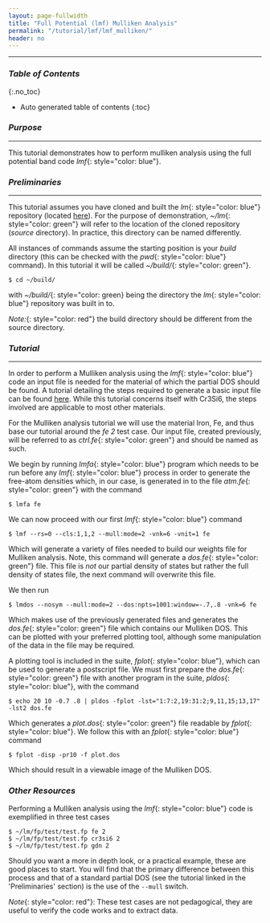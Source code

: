 ```yaml
---
layout: page-fullwidth
title: "Full Potential (lmf) Mulliken Analysis"
permalink: "/tutorial/lmf/lmf_mulliken/"
header: no
---
```


____________________________________________________________

### _Table of Contents_
{:.no_toc}
*  Auto generated table of contents
{:toc} 

### _Purpose_
_____________________________________________________________

This tutorial demonstrates how to perform mulliken analysis using the full potential band code _lmf_{: style="color: blue"}.

### _Preliminaries_
_____________________________________________________________
This tutorial assumes you have cloned and built the _lm_{: style="color: blue"} repository (located [here](https://bitbucket.org/lmto/lm)). For the purpose of demonstration, _~/lm_{: style="color: green"} will refer to the location of the cloned repository (_source_ directory). In practice, this directory can be named differently.

All instances of commands assume the starting position is your _build_ directory (this can be checked with the _pwd_{: style="color: blue"} command).  In this tutorial it will be called _~/build/_{: style="color: green"}.

    $ cd ~/build/

with _~/build/_{: style="color: green} being the directory the _lm_{: style="color: blue"} repository was built in to.

_Note:_{: style="color: red"} the build directory should be different from the source directory.

### _Tutorial_
_____________________________________________________________
In order to perform a Mulliken analysis using the _lmf_{: style="color: blue"} code an input file is needed for the material of which the partial DOS should be found. A tutorial detailing the steps required to generate a basic input file can be found [here](https://lordcephei.github.io/asa_inputfile/). While this tutorial concerns itself with Cr3Si6, the steps involved are applicable to most other materials.

For the Mulliken analysis tutorial we will use the material Iron, Fe, and thus base our tutorial around the _fe 2_ test case. Our input file, created previously, will be referred to as _ctrl.fe_{: style="color: green"} and should be named as such.

We begin by running _lmfa_{: style="color: blue"} program which needs to be run before any _lmf_{: style="color: blue"} process in order to generate the free-atom densities which, in our case, is generated in to the file _atm.fe_{: style="color: green"} with the command

    $ lmfa fe

We can now proceed with our first _lmf_{: style="color: blue"} command

    $ lmf --rs=0 --cls:1,1,2 --mull:mode=2 -vnk=6 -vnit=1 fe

Which will generate a variety of files needed to build our weights file for Mulliken analysis. Note, this command will generate a _dos.fe_{: style="color: green"} file. This file is _not_ our partial density of states but rather the full density of states file, the next command will overwrite this file.

We then run

    $ lmdos --nosym --mull:mode=2 --dos:npts=1001:window=-.7,.8 -vnk=6 fe

Which makes use of the previously generated files and generates the _dos.fe_{: style="color: green"} file which contains our Mulliken DOS. This can be plotted with your preferred plotting tool, although some manipulation of the data in the file may be required.   

A plotting tool is included in the suite, _fplot_{: style="color: blue"}, which can be used to generate a postscript file. We must first prepare the _dos.fe_{: style="color: green"} file with another program in the suite, _pldos_{: style="color: blue"}, with the command

    $ echo 20 10 -0.7 .8 | pldos -fplot -lst="1:7:2,19:31:2;9,11,15;13,17" -lst2 dos.fe

Which generates a _plot.dos_{: style="color: green"} file readable by _fplot_{: style="color: blue"}. We follow this with an _fplot_{: style="color: blue"} command

    $ fplot -disp -pr10 -f plot.dos

Which should result in a viewable image of the Mulliken DOS.

### _Other Resources_

Performing a Mulliken analysis using the _lmf_{: style="color: blue"} code is exemplified in three test cases

    $ ~/lm/fp/test/test.fp fe 2
    $ ~/lm/fp/test/test.fp cr3si6 2
    $ ~/lm/fp/test/test.fp gdn 2

Should you want a more in depth look, or a practical example, these are good places to start. You will find that the primary difference between this process and that of a standard partial DOS (see the tutorial linked in the 'Preliminaries' section) is the use of the `--mull` switch. 

_Note_{: style="color: red"}: These test cases are not pedagogical, they are useful to verify the code works and to extract data.


